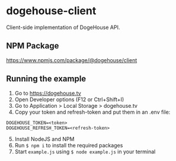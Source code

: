 # dogehouse-client
Client-side implementation of DogeHouse API.

## NPM Package
https://www.npmjs.com/package/@dogehouse/client

## Running the example
1. Go to https://dogehouse.tv
2. Open Developer options (F12 or Ctrl+Shift+I)
3. Go to Application > Local Storage > dogehouse.tv
4. Copy your token and refresh-token and put them in an .env file:
```
DOGEHOUSE_TOKEN=<token>
DOGEHOUSE_REFRESH_TOKEN=<refresh-token>
```
5. Install NodeJS and NPM
6. Run `$ npm i` to install the required packages
7. Start `example.js` using `$ node example.js` in your terminal
